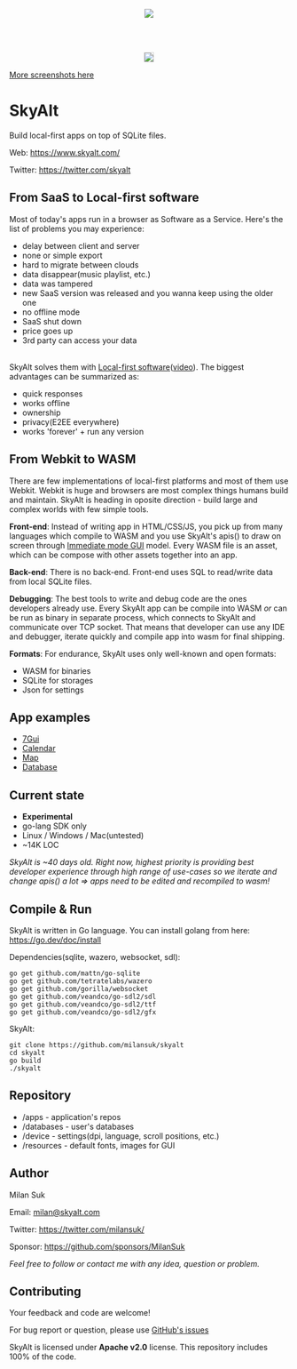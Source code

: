 <p align="center">
<img src="https://raw.githubusercontent.com/MilanSuk/skyalt/main/screenshots/logo.png" />
</p>

<br/><br/>
<p align="center">
<img src="https://raw.githubusercontent.com/MilanSuk/skyalt/main/screenshots/main.gif" style="border:1px solid LightGrey" />
</p>

[More screenshots here](https://github.com/MilanSuk/skyalt/tree/main/screenshots)


# SkyAlt
Build local-first apps on top of SQLite files.

Web: https://www.skyalt.com/

Twitter: https://twitter.com/skyalt



## From SaaS to Local-first software
Most of today's apps run in a browser as Software as a Service. Here's the list of problems you may experience:
- delay between client and server
- none or simple export
- hard to migrate between clouds
- data disappear(music playlist, etc.)
- data was tampered
- new SaaS version was released and you wanna keep using the older one
- no offline mode
- SaaS shut down
- price goes up
- 3rd party can access your data
<br/><br/>

SkyAlt solves them with [Local-first software](https://www.inkandswitch.com/local-first/)([video](https://www.youtube.com/watch?v=KrPsyr8Ig6M)). The biggest advantages can be summarized as:
- quick responses
- works offline
- ownership
- privacy(E2EE everywhere)
- works 'forever' + run any version



## From Webkit to WASM
There are few implementations of local-first platforms and most of them use Webkit. Webkit is huge and browsers are most complex things humans build and maintain. SkyAlt is heading in oposite direction - build large and complex worlds with few simple tools.

**Front-end**: Instead of writing app in HTML/CSS/JS, you pick up from many languages which compile to WASM and you use SkyAlt's apis() to draw on screen through [Immediate mode GUI](https://en.wikipedia.org/wiki/Immediate_mode_GUI) model. Every WASM file is an asset, which can be compose with other assets together into an app.

**Back-end**: There is no back-end. Front-end uses SQL to read/write data from local SQLite files.

**Debugging**: The best tools to write and debug code are the ones developers already use. Every SkyAlt app can be compile into WASM *or* can be run as binary in separate process, which connects to SkyAlt and communicate over TCP socket. That means that developer can use any IDE and debugger, iterate quickly and compile app into wasm for final shipping.

**Formats**: For endurance, SkyAlt uses only well-known and open formats:
- WASM for binaries
- SQLite for storages
- Json for settings



## App examples
- [7Gui](https://github.com/milansuk/skyalt/blob/main/apps/7gui/main/main.go)
- [Calendar](https://github.com/milansuk/skyalt/blob/main/apps/calendar/main/main.go)
- [Map](https://github.com/milansuk/skyalt/blob/main/apps/map/main/main.go)
- [Database](https://github.com/milansuk/skyalt/blob/main/apps/db/main/main.go)



## Current state
- **Experimental**
- go-lang SDK only
- Linux / Windows / Mac(untested)
- ~14K LOC

*SkyAlt is ~40 days old. Right now, highest priority is providing best developer experience through high range of use-cases so we iterate and change apis() a lot => apps need to be edited and recompiled to wasm!*



## Compile & Run
SkyAlt is written in Go language. You can install golang from here: https://go.dev/doc/install

Dependencies(sqlite, wazero, websocket, sdl):
<pre><code>go get github.com/mattn/go-sqlite
go get github.com/tetratelabs/wazero
go get github.com/gorilla/websocket
go get github.com/veandco/go-sdl2/sdl
go get github.com/veandco/go-sdl2/ttf
go get github.com/veandco/go-sdl2/gfx
</code></pre>

SkyAlt:
<pre><code>git clone https://github.com/milansuk/skyalt
cd skyalt
go build
./skyalt
</code></pre>



## Repository
- /apps - application's repos
- /databases - user's databases
- /device - settings(dpi, language, scroll positions, etc.)
- /resources - default fonts, images for GUI



## Author
Milan Suk

Email: milan@skyalt.com

Twitter: https://twitter.com/milansuk/

Sponsor: https://github.com/sponsors/MilanSuk

*Feel free to follow or contact me with any idea, question or problem.*



## Contributing
Your feedback and code are welcome!

For bug report or question, please use [GitHub's issues](https://github.com/MilanSuk/skyalt/issues)

SkyAlt is licensed under **Apache v2.0** license. This repository includes 100% of the code.
